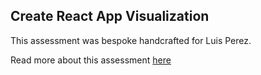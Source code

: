 ## Create React App Visualization

This assessment was bespoke handcrafted for Luis Perez.

Read more about this assessment [here](https://react.eogresources.com)
